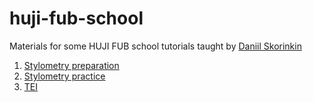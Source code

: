 # huji-fub-school
Materials for some HUJI FUB school tutorials taught by [Daniil Skorinkin](https://twitter.com/danya_sko)

1. [Stylometry preparation](/huji-fub-school/stylometry)
2. [Stylometry practice](dh-network.github.io/huji-fub-school/stylo_workshop/stylometry_practice)
3. [TEI](/huji-fub-school/tei)
